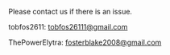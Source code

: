Please contact us if there is an issue.

tobfos2611: tobfos26111@gmail.com

ThePowerElytra: fosterblake2008@gmail.com
